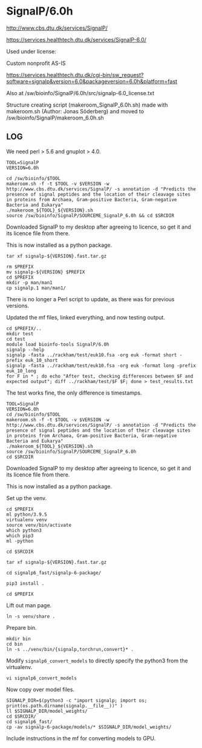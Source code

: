 SignalP/6.0h
============

<http://www.cbs.dtu.dk/services/SignalP/>

<https://services.healthtech.dtu.dk/services/SignalP-6.0/>

Used under license:

Custom nonprofit AS-IS

<https://services.healthtech.dtu.dk/cgi-bin/sw_request?software=signalp&version=6.0&packageversion=6.0h&platform=fast>

Also at /sw/bioinfo/SignalP/6.0h/src/signalp-6.0_license.txt

Structure creating script (makeroom_SignalP_6.0h.sh) made with makeroom.sh (Author: Jonas Söderberg) and moved to /sw/bioinfo/SignalP/makeroom_6.0h.sh

LOG
---

We need perl > 5.6 and gnuplot > 4.0.

    TOOL=SignalP
    VERSION=6.0h

    cd /sw/bioinfo/$TOOL
    makeroom.sh -f -t $TOOL -v $VERSION -w http://www.cbs.dtu.dk/services/SignalP/ -s annotation -d "Predicts the presence of signal peptides and the location of their cleavage sites in proteins from Archaea, Gram-positive Bacteria, Gram-negative Bacteria and Eukarya" 
    ./makeroom_${TOOL}_${VERSION}.sh 
    source /sw/bioinfo/SignalP/SOURCEME_SignalP_6.0h && cd $SRCDIR

Downloaded SignalP to my desktop after agreeing to licence, so get it and its
licence file from there.

This is now installed as a python package.

    tar xf signalp-${VERSION}.fast.tar.gz 

    rm $PREFIX
    mv signalp-${VERSION} $PREFIX
    cd $PREFIX
    mkdir -p man/man1
    cp signalp.1 man/man1/

There is no longer a Perl script to update, as there was for previous versions.

Updated the mf files, linked everything, and now testing output.

    cd $PREFIX/..
    mkdir test
    cd test
    module load bioinfo-tools SignalP/6.0h
    signalp --help
    signalp -fasta ../rackham/test/euk10.fsa -org euk -format short -prefix euk_10_short
    signalp -fasta ../rackham/test/euk10.fsa -org euk -format long -prefix euk_10_long
    for F in * ; do echo "After test, checking differences between $F and expected output"; diff ../rackham/test/$F $F; done > test_results.txt

The test works fine, the only difference is timestamps.


    TOOL=SignalP
    VERSION=6.0h
    cd /sw/bioinfo/$TOOL
    makeroom.sh -f -t $TOOL -v $VERSION -w http://www.cbs.dtu.dk/services/SignalP/ -s annotation -d "Predicts the presence of signal peptides and the location of their cleavage sites in proteins from Archaea, Gram-positive Bacteria, Gram-negative Bacteria and Eukarya"
    ./makeroom_${TOOL}_${VERSION}.sh
    source /sw/bioinfo/SignalP/SOURCEME_SignalP_6.0h
    cd $SRCDIR

Downloaded SignalP to my desktop after agreeing to licence, so get it and its
licence file from there.

This is now installed as a python package.

Set up the venv.

    cd $PREFIX
    ml python/3.9.5
    virtualenv venv
    source venv/bin/activate
    which python3
    which pip3
    ml -python

    cd $SRCDIR

    tar xf signalp-${VERSION}.fast.tar.gz 

    cd signalp6_fast/signalp-6-package/

    pip3 install .

    cd $PREFIX

Lift out man page.

    ln -s venv/share .

Prepare bin.

    mkdir bin
    cd bin
    ln -s ../venv/bin/{signalp,torchrun,convert}* .

Modify `signalp6_convert_models` to directly specify the python3 from the virtualenv.

    vi signalp6_convert_models 

Now copy over model files.

    SIGNALP_DIR=$(python3 -c "import signalp; import os; print(os.path.dirname(signalp.__file__))" )
    ll $SIGNALP_DIR/model_weights/
    cd $SRCDIR/
    cd signalp6_fast/
    cp -av signalp-6-package/models/* $SIGNALP_DIR/model_weights/

Include instructions in the mf for converting models to GPU.
